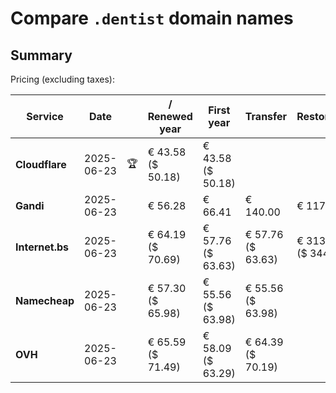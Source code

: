 # Compare `.dentist` domain names

## Summary

Pricing (excluding taxes):

| Service | Date |  | / Renewed year | First year | Transfer | Restoration |
|--|--|--|--|--|--|--|
| **Cloudflare** | 2025-06-23 | 🏆 | € 43.58<br>($ 50.18) | € 43.58<br>($ 50.18) |  |  |
| **Gandi** | 2025-06-23 |  | € 56.28 | € 66.41 | € 140.00 | € 117.43 |
| **Internet.bs** | 2025-06-23 |  | € 64.19<br>($ 70.69) | € 57.76<br>($ 63.63) | € 57.76<br>($ 63.63) | € 313.09<br>($ 344.89) |
| **Namecheap** | 2025-06-23 |  | € 57.30<br>($ 65.98) | € 55.56<br>($ 63.98) | € 55.56<br>($ 63.98) |  |
| **OVH** | 2025-06-23 |  | € 65.59<br>($ 71.49) | € 58.09<br>($ 63.29) | € 64.39<br>($ 70.19) |  |
